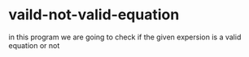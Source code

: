 # vaild-not-valid-equation
 in this program we are going to check if the given expersion is a valid equation or not

